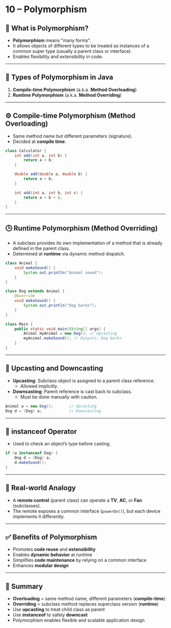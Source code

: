 # 10 – Polymorphism

## 🧠 What is Polymorphism?

- **Polymorphism** means "many forms".
- It allows objects of different types to be treated as instances of a common super type (usually a parent class or interface).
- Enables flexibility and extensibility in code.

---

## 🔹 Types of Polymorphism in Java

1. **Compile-time Polymorphism** (a.k.a. **Method Overloading**)
2. **Runtime Polymorphism** (a.k.a. **Method Overriding**)

---

## ⚙️ Compile-time Polymorphism (Method Overloading)

- Same method name but different parameters (signature).
- Decided at **compile time**.

```java
class Calculator {
    int add(int a, int b) {
        return a + b;
    }

    double add(double a, double b) {
        return a + b;
    }

    int add(int a, int b, int c) {
        return a + b + c;
    }
}
```
---

## 🕒 Runtime Polymorphism (Method Overriding)

- A subclass provides its own implementation of a method that is already defined in the parent class.
- Determined at **runtime** via dynamic method dispatch.

```java
class Animal {
    void makeSound() {
        System.out.println("Animal sound");
    }
}

class Dog extends Animal {
    @Override
    void makeSound() {
        System.out.println("Dog barks");
    }
}

class Main {
    public static void main(String[] args) {
        Animal myAnimal = new Dog(); // Upcasting
        myAnimal.makeSound(); // Outputs: Dog barks
    }
}
```
---

## 🔄 Upcasting and Downcasting

- **Upcasting**: Subclass object is assigned to a parent class reference.
    - Allowed implicitly.
- **Downcasting**: Parent reference is cast back to subclass.
    - Must be done manually with caution.

```java
Animal a = new Dog();       // Upcasting
Dog d = (Dog) a;            // Downcasting
```
---

## 🧠 instanceof Operator

- Used to check an object’s type before casting.

```java
if (a instanceof Dog) {
    Dog d = (Dog) a;
    d.makeSound();
}
```
---

## 🧪 Real-world Analogy

- A **remote control** (parent class) can operate a **TV**, **AC**, or **Fan** (subclasses).
- The remote exposes a common interface (`powerOn()`), but each device implements it differently.

---

## ✅ Benefits of Polymorphism

- Promotes **code reuse** and **extensibility**
- Enables **dynamic behavior** at runtime
- Simplifies **code maintenance** by relying on a common interface
- Enhances **modular design**

---

## 🧠 Summary

- **Overloading** = same method name, different parameters (**compile-time**)
- **Overriding** = subclass method replaces superclass version (**runtime**)
- Use **upcasting** to treat child class as parent
- Use **instanceof** to safely **downcast**
- Polymorphism enables flexible and scalable application design
